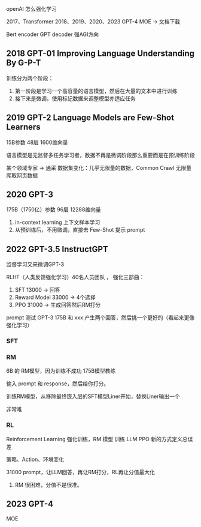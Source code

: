 
openAI 怎么强化学习

2017、Transformer
2018、2019、2020、2023 GPT-4 MOE -> 文档下载

Bert encoder
GPT decoder 强AGI方向


## 2018 GPT-01 Improving Language Understanding By G-P-T

训练分为两个阶段：
1.  第一阶段是学习一个高容量的语言模型，然后在大量的文本中进行训练
2.  接下来是微调，使用标记数据来调整模型亦适应任务


## 2019 GPT-2 Language Models are Few-Shot Learners

15B参数 48层 1600维向量

语言模型是无监督多任务学习者，数据不再是微调阶段那么重要而是在预训练阶段

某个领域专家 -> 通采
数据集变化：几乎无限量的数据，Common Crawl 无限量爬取网页数据


## 2020 GPT-3 

175B（1750亿）参数  96层 12288维向量

1.  in-context learning 上下文样本学习
2.  从预训练后，不用微调，直接去 Few-Shot 提示 prompt


## 2022 GPT-3.5 InstructGPT

监督学习又来微调GPT-3

RLHF（人类反馈强化学习）40名人员团队 ，
强化三部曲：
1. SFT 13000 -> 回答
2. Reward Model 33000  -> 4个选择
3. PPO 31000 -> 生成回答然后RM打分

prompt 测试 GPT-3 175B 和 xxx 产生两个回答，然后挑一个更好的（看起来更像强化学习）


### SFT


### RM

6B 的 RM模型，因为训练不成功 175B模型教练

输入 prompt 和 response，然后给你打分。

训练RM模型，从移除最终嵌入层的SFT模型Liner开始，替换Liner输出一个

非常难


### RL

Reinforcement Learning 强化训练，RM 模型 训练 LLM
PPO 新的方式定义总误差

策略、Action、环境变化

31000 prompt，让LLM回答，再让RM打分，RL再让分值最大化
1.  RM 很困难，分值不是很准。



## 2023 GPT-4 

MOE